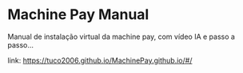 # Machine Pay Manual

Manual de instalação virtual da machine pay, com vídeo IA e passo a passo...

link: https://tuco2006.github.io/MachinePay.github.io/#/


